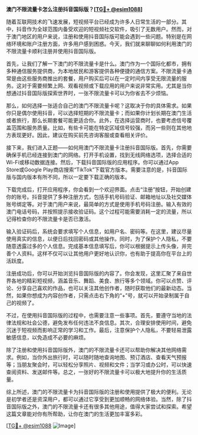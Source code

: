 **澳门不限流量卡怎么注册抖音国际版？[[TG💪+ @esim1088](https://t.me/s/esim1088)]**

随着互联网技术的飞速发展，短视频平台已经成为许多人日常生活的一部分。其中，抖音作为全球范围内备受欢迎的短视频社交软件，吸引了无数用户。然而，对于澳门地区的用户来说，注册和使用抖音国际版可能会遇到一些问题。特别是在网络环境和账户注册方面，许多用户感到困惑。今天，我们就来聊聊如何利用澳门的不限流量卡顺利注册并使用抖音国际版。

首先，让我们了解一下澳门的不限流量卡是什么。澳门作为一个国际化都市，拥有多种通信服务提供商，为本地居民和游客提供各种便捷的通信方案。不限流量卡通常是由这些服务商推出的套餐，用户购买后可以在一定时间内享受无限流量的服务。这对于需要频繁上网、观看视频或下载应用的用户来说非常实用。尤其是当你想通过抖音国际版探索世界时，一张不限流量卡可以为你省去不少烦恼。

那么，如何选择一张适合自己的澳门不限流量卡呢？这取决于你的具体需求。如果你只是偶尔使用抖音，可以选择短期的不限流量卡；而如果你计划长期在澳门生活或者旅行，那么长期套餐可能更适合你。此外，在选择运营商时，也要考虑信号覆盖范围和服务质量。比如，有些卡可能在特定区域信号较强，而另一些则在其他地方表现更好。因此，建议在购买前先咨询客服或查看相关评价。

接下来，我们进入正题——如何用澳门不限流量卡注册抖音国际版。首先，你需要确保手机已经连接到澳门的网络。打开手机设置，找到无线网络选项，选择合适的Wi-Fi或移动数据连接。然后，下载抖音国际版的应用程序。你可以通过App Store或Google Play商店搜索“TikTok”下载官方版本。需要注意的是，抖音国际版与国内版本有所不同，所以一定要下载正确的版本。

下载完成后，打开应用程序，你会看到一个欢迎界面。点击“注册”按钮，开始创建你的账号。抖音提供了多种注册方式，包括手机号码验证、邮箱地址以及社交媒体账号绑定等。对于澳门用户来说，最简单的方式是使用手机号码注册。输入有效的澳门电话号码，并按照提示接收验证码。这个过程可能需要消耗一定的流量，所以记得检查你的不限流量卡是否已激活。

输入验证码后，系统会要求填写个人信息，如用户名、密码等。在这里，建议尽量使用真实的信息，以便日后找回密码或其他操作。同时，为了保护个人隐私，不要随意透露过多的个人信息。完成基本信息填写后，你可以根据提示上传头像，并完善个人资料。这样不仅可以让其他用户更好地认识你，也有助于提高你在平台上的活跃度。

注册成功后，你可以开始浏览抖音国际版的内容了。你会发现，这里汇聚了来自世界各地的精彩短视频，涵盖音乐、舞蹈、美食、旅行等多个领域。你可以点赞、评论、分享自己喜欢的作品，也可以关注其他创作者，随时获取他们的最新动态。当然，如果你想成为内容创作者，只需点击右下角的“+”号，就可以开始录制属于自己的视频了。

不过，在使用抖音国际版的过程中，也需要注意一些事项。首先，要遵守当地的法律法规和社会公德，避免发布任何违法不良信息。其次，合理安排使用时间，避免沉迷于短视频而影响正常的学习和工作。最后，注意保护个人隐私，不要轻易泄露敏感信息，以免造成不必要的麻烦。

除了注册和使用抖音国际版外，澳门的不限流量卡还可以帮助你解决其他网络需求。例如，当你外出旅行时，可以随时随地查询地图、预订酒店、查看天气预报等；当朋友聚会时，可以轻松分享照片、视频和文件；当学习或办公时，可以快速查阅资料、发送邮件等。总之，一张好的不限流量卡可以极大地提升你的生活质量。

综上所述，澳门的不限流量卡为抖音国际版的注册和使用提供了极大的便利。无论是初学者还是资深用户，都可以通过它享受到更加顺畅的网络体验。当然，除了抖音国际版之外，澳门的不限流量卡还有很多其他用途，值得大家尝试和探索。希望这篇文章能对你有所帮助，让你在澳门的生活更加丰富多彩。

[[TG💪+ @esim1088](https://t.me/s/esim1088) ![Image](https://i.postimg.cc/4NQfJmqS/Snipaste-2025-05-13-00-14-12.png)]